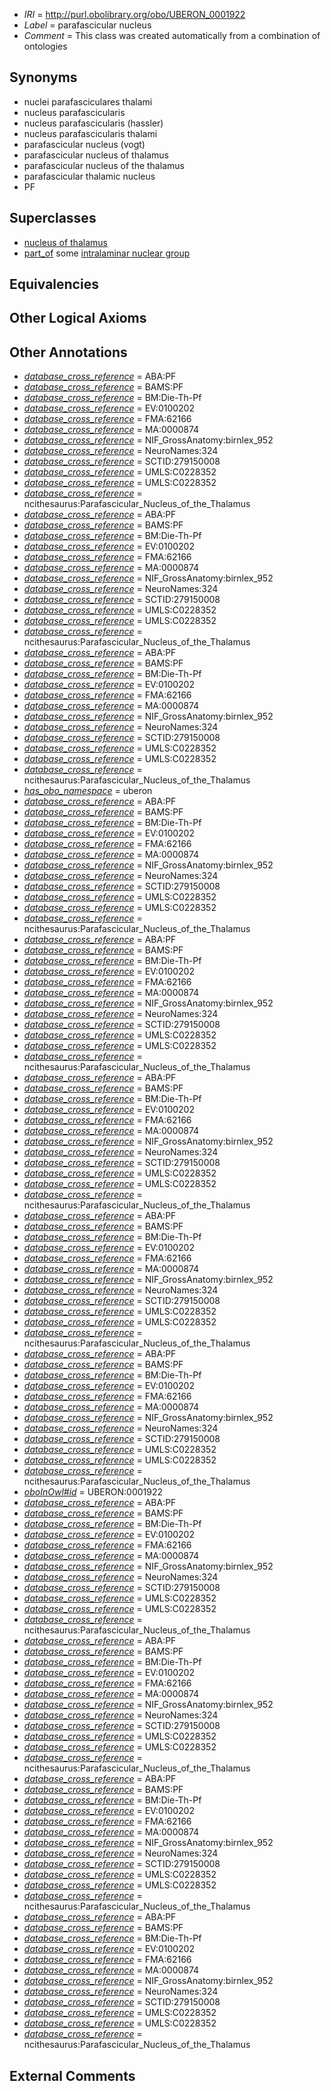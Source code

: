  * *IRI* = http://purl.obolibrary.org/obo/UBERON_0001922
 * *Label* = parafascicular nucleus
 * *Comment* = This class was created automatically from a combination of ontologies

## Synonyms

 * nuclei parafasciculares thalami
 * nucleus parafascicularis
 * nucleus parafascicularis (hassler)
 * nucleus parafascicularis thalami
 * parafascicular nucleus (vogt)
 * parafascicular nucleus of thalamus
 * parafascicular nucleus of the thalamus
 * parafascicular thalamic nucleus
 * PF

## Superclasses

 * [nucleus of thalamus](../../UBERON/92/UBERON_0007692.md)
 * [part_of](../../BFO/50/BFO_0000050.md) some [intralaminar nuclear group](../../UBERON/33/UBERON_0002733.md)

## Equivalencies


## Other Logical Axioms


## Other Annotations

 * *[database_cross_reference](../../ef/oboInOwl#hasDbXref.md)* = ABA:PF
 * *[database_cross_reference](../../ef/oboInOwl#hasDbXref.md)* = BAMS:PF
 * *[database_cross_reference](../../ef/oboInOwl#hasDbXref.md)* = BM:Die-Th-Pf
 * *[database_cross_reference](../../ef/oboInOwl#hasDbXref.md)* = EV:0100202
 * *[database_cross_reference](../../ef/oboInOwl#hasDbXref.md)* = FMA:62166
 * *[database_cross_reference](../../ef/oboInOwl#hasDbXref.md)* = MA:0000874
 * *[database_cross_reference](../../ef/oboInOwl#hasDbXref.md)* = NIF_GrossAnatomy:birnlex_952
 * *[database_cross_reference](../../ef/oboInOwl#hasDbXref.md)* = NeuroNames:324
 * *[database_cross_reference](../../ef/oboInOwl#hasDbXref.md)* = SCTID:279150008
 * *[database_cross_reference](../../ef/oboInOwl#hasDbXref.md)* = UMLS:C0228352
 * *[database_cross_reference](../../ef/oboInOwl#hasDbXref.md)* = UMLS:C0228352
 * *[database_cross_reference](../../ef/oboInOwl#hasDbXref.md)* = ncithesaurus:Parafascicular_Nucleus_of_the_Thalamus
 * *[database_cross_reference](../../ef/oboInOwl#hasDbXref.md)* = ABA:PF
 * *[database_cross_reference](../../ef/oboInOwl#hasDbXref.md)* = BAMS:PF
 * *[database_cross_reference](../../ef/oboInOwl#hasDbXref.md)* = BM:Die-Th-Pf
 * *[database_cross_reference](../../ef/oboInOwl#hasDbXref.md)* = EV:0100202
 * *[database_cross_reference](../../ef/oboInOwl#hasDbXref.md)* = FMA:62166
 * *[database_cross_reference](../../ef/oboInOwl#hasDbXref.md)* = MA:0000874
 * *[database_cross_reference](../../ef/oboInOwl#hasDbXref.md)* = NIF_GrossAnatomy:birnlex_952
 * *[database_cross_reference](../../ef/oboInOwl#hasDbXref.md)* = NeuroNames:324
 * *[database_cross_reference](../../ef/oboInOwl#hasDbXref.md)* = SCTID:279150008
 * *[database_cross_reference](../../ef/oboInOwl#hasDbXref.md)* = UMLS:C0228352
 * *[database_cross_reference](../../ef/oboInOwl#hasDbXref.md)* = UMLS:C0228352
 * *[database_cross_reference](../../ef/oboInOwl#hasDbXref.md)* = ncithesaurus:Parafascicular_Nucleus_of_the_Thalamus
 * *[database_cross_reference](../../ef/oboInOwl#hasDbXref.md)* = ABA:PF
 * *[database_cross_reference](../../ef/oboInOwl#hasDbXref.md)* = BAMS:PF
 * *[database_cross_reference](../../ef/oboInOwl#hasDbXref.md)* = BM:Die-Th-Pf
 * *[database_cross_reference](../../ef/oboInOwl#hasDbXref.md)* = EV:0100202
 * *[database_cross_reference](../../ef/oboInOwl#hasDbXref.md)* = FMA:62166
 * *[database_cross_reference](../../ef/oboInOwl#hasDbXref.md)* = MA:0000874
 * *[database_cross_reference](../../ef/oboInOwl#hasDbXref.md)* = NIF_GrossAnatomy:birnlex_952
 * *[database_cross_reference](../../ef/oboInOwl#hasDbXref.md)* = NeuroNames:324
 * *[database_cross_reference](../../ef/oboInOwl#hasDbXref.md)* = SCTID:279150008
 * *[database_cross_reference](../../ef/oboInOwl#hasDbXref.md)* = UMLS:C0228352
 * *[database_cross_reference](../../ef/oboInOwl#hasDbXref.md)* = UMLS:C0228352
 * *[database_cross_reference](../../ef/oboInOwl#hasDbXref.md)* = ncithesaurus:Parafascicular_Nucleus_of_the_Thalamus
 * *[has_obo_namespace](../../ce/oboInOwl#hasOBONamespace.md)* = uberon
 * *[database_cross_reference](../../ef/oboInOwl#hasDbXref.md)* = ABA:PF
 * *[database_cross_reference](../../ef/oboInOwl#hasDbXref.md)* = BAMS:PF
 * *[database_cross_reference](../../ef/oboInOwl#hasDbXref.md)* = BM:Die-Th-Pf
 * *[database_cross_reference](../../ef/oboInOwl#hasDbXref.md)* = EV:0100202
 * *[database_cross_reference](../../ef/oboInOwl#hasDbXref.md)* = FMA:62166
 * *[database_cross_reference](../../ef/oboInOwl#hasDbXref.md)* = MA:0000874
 * *[database_cross_reference](../../ef/oboInOwl#hasDbXref.md)* = NIF_GrossAnatomy:birnlex_952
 * *[database_cross_reference](../../ef/oboInOwl#hasDbXref.md)* = NeuroNames:324
 * *[database_cross_reference](../../ef/oboInOwl#hasDbXref.md)* = SCTID:279150008
 * *[database_cross_reference](../../ef/oboInOwl#hasDbXref.md)* = UMLS:C0228352
 * *[database_cross_reference](../../ef/oboInOwl#hasDbXref.md)* = UMLS:C0228352
 * *[database_cross_reference](../../ef/oboInOwl#hasDbXref.md)* = ncithesaurus:Parafascicular_Nucleus_of_the_Thalamus
 * *[database_cross_reference](../../ef/oboInOwl#hasDbXref.md)* = ABA:PF
 * *[database_cross_reference](../../ef/oboInOwl#hasDbXref.md)* = BAMS:PF
 * *[database_cross_reference](../../ef/oboInOwl#hasDbXref.md)* = BM:Die-Th-Pf
 * *[database_cross_reference](../../ef/oboInOwl#hasDbXref.md)* = EV:0100202
 * *[database_cross_reference](../../ef/oboInOwl#hasDbXref.md)* = FMA:62166
 * *[database_cross_reference](../../ef/oboInOwl#hasDbXref.md)* = MA:0000874
 * *[database_cross_reference](../../ef/oboInOwl#hasDbXref.md)* = NIF_GrossAnatomy:birnlex_952
 * *[database_cross_reference](../../ef/oboInOwl#hasDbXref.md)* = NeuroNames:324
 * *[database_cross_reference](../../ef/oboInOwl#hasDbXref.md)* = SCTID:279150008
 * *[database_cross_reference](../../ef/oboInOwl#hasDbXref.md)* = UMLS:C0228352
 * *[database_cross_reference](../../ef/oboInOwl#hasDbXref.md)* = UMLS:C0228352
 * *[database_cross_reference](../../ef/oboInOwl#hasDbXref.md)* = ncithesaurus:Parafascicular_Nucleus_of_the_Thalamus
 * *[database_cross_reference](../../ef/oboInOwl#hasDbXref.md)* = ABA:PF
 * *[database_cross_reference](../../ef/oboInOwl#hasDbXref.md)* = BAMS:PF
 * *[database_cross_reference](../../ef/oboInOwl#hasDbXref.md)* = BM:Die-Th-Pf
 * *[database_cross_reference](../../ef/oboInOwl#hasDbXref.md)* = EV:0100202
 * *[database_cross_reference](../../ef/oboInOwl#hasDbXref.md)* = FMA:62166
 * *[database_cross_reference](../../ef/oboInOwl#hasDbXref.md)* = MA:0000874
 * *[database_cross_reference](../../ef/oboInOwl#hasDbXref.md)* = NIF_GrossAnatomy:birnlex_952
 * *[database_cross_reference](../../ef/oboInOwl#hasDbXref.md)* = NeuroNames:324
 * *[database_cross_reference](../../ef/oboInOwl#hasDbXref.md)* = SCTID:279150008
 * *[database_cross_reference](../../ef/oboInOwl#hasDbXref.md)* = UMLS:C0228352
 * *[database_cross_reference](../../ef/oboInOwl#hasDbXref.md)* = UMLS:C0228352
 * *[database_cross_reference](../../ef/oboInOwl#hasDbXref.md)* = ncithesaurus:Parafascicular_Nucleus_of_the_Thalamus
 * *[database_cross_reference](../../ef/oboInOwl#hasDbXref.md)* = ABA:PF
 * *[database_cross_reference](../../ef/oboInOwl#hasDbXref.md)* = BAMS:PF
 * *[database_cross_reference](../../ef/oboInOwl#hasDbXref.md)* = BM:Die-Th-Pf
 * *[database_cross_reference](../../ef/oboInOwl#hasDbXref.md)* = EV:0100202
 * *[database_cross_reference](../../ef/oboInOwl#hasDbXref.md)* = FMA:62166
 * *[database_cross_reference](../../ef/oboInOwl#hasDbXref.md)* = MA:0000874
 * *[database_cross_reference](../../ef/oboInOwl#hasDbXref.md)* = NIF_GrossAnatomy:birnlex_952
 * *[database_cross_reference](../../ef/oboInOwl#hasDbXref.md)* = NeuroNames:324
 * *[database_cross_reference](../../ef/oboInOwl#hasDbXref.md)* = SCTID:279150008
 * *[database_cross_reference](../../ef/oboInOwl#hasDbXref.md)* = UMLS:C0228352
 * *[database_cross_reference](../../ef/oboInOwl#hasDbXref.md)* = UMLS:C0228352
 * *[database_cross_reference](../../ef/oboInOwl#hasDbXref.md)* = ncithesaurus:Parafascicular_Nucleus_of_the_Thalamus
 * *[database_cross_reference](../../ef/oboInOwl#hasDbXref.md)* = ABA:PF
 * *[database_cross_reference](../../ef/oboInOwl#hasDbXref.md)* = BAMS:PF
 * *[database_cross_reference](../../ef/oboInOwl#hasDbXref.md)* = BM:Die-Th-Pf
 * *[database_cross_reference](../../ef/oboInOwl#hasDbXref.md)* = EV:0100202
 * *[database_cross_reference](../../ef/oboInOwl#hasDbXref.md)* = FMA:62166
 * *[database_cross_reference](../../ef/oboInOwl#hasDbXref.md)* = MA:0000874
 * *[database_cross_reference](../../ef/oboInOwl#hasDbXref.md)* = NIF_GrossAnatomy:birnlex_952
 * *[database_cross_reference](../../ef/oboInOwl#hasDbXref.md)* = NeuroNames:324
 * *[database_cross_reference](../../ef/oboInOwl#hasDbXref.md)* = SCTID:279150008
 * *[database_cross_reference](../../ef/oboInOwl#hasDbXref.md)* = UMLS:C0228352
 * *[database_cross_reference](../../ef/oboInOwl#hasDbXref.md)* = UMLS:C0228352
 * *[database_cross_reference](../../ef/oboInOwl#hasDbXref.md)* = ncithesaurus:Parafascicular_Nucleus_of_the_Thalamus
 * *[oboInOwl#id](../../id/oboInOwl#id.md)* = UBERON:0001922
 * *[database_cross_reference](../../ef/oboInOwl#hasDbXref.md)* = ABA:PF
 * *[database_cross_reference](../../ef/oboInOwl#hasDbXref.md)* = BAMS:PF
 * *[database_cross_reference](../../ef/oboInOwl#hasDbXref.md)* = BM:Die-Th-Pf
 * *[database_cross_reference](../../ef/oboInOwl#hasDbXref.md)* = EV:0100202
 * *[database_cross_reference](../../ef/oboInOwl#hasDbXref.md)* = FMA:62166
 * *[database_cross_reference](../../ef/oboInOwl#hasDbXref.md)* = MA:0000874
 * *[database_cross_reference](../../ef/oboInOwl#hasDbXref.md)* = NIF_GrossAnatomy:birnlex_952
 * *[database_cross_reference](../../ef/oboInOwl#hasDbXref.md)* = NeuroNames:324
 * *[database_cross_reference](../../ef/oboInOwl#hasDbXref.md)* = SCTID:279150008
 * *[database_cross_reference](../../ef/oboInOwl#hasDbXref.md)* = UMLS:C0228352
 * *[database_cross_reference](../../ef/oboInOwl#hasDbXref.md)* = UMLS:C0228352
 * *[database_cross_reference](../../ef/oboInOwl#hasDbXref.md)* = ncithesaurus:Parafascicular_Nucleus_of_the_Thalamus
 * *[database_cross_reference](../../ef/oboInOwl#hasDbXref.md)* = ABA:PF
 * *[database_cross_reference](../../ef/oboInOwl#hasDbXref.md)* = BAMS:PF
 * *[database_cross_reference](../../ef/oboInOwl#hasDbXref.md)* = BM:Die-Th-Pf
 * *[database_cross_reference](../../ef/oboInOwl#hasDbXref.md)* = EV:0100202
 * *[database_cross_reference](../../ef/oboInOwl#hasDbXref.md)* = FMA:62166
 * *[database_cross_reference](../../ef/oboInOwl#hasDbXref.md)* = MA:0000874
 * *[database_cross_reference](../../ef/oboInOwl#hasDbXref.md)* = NIF_GrossAnatomy:birnlex_952
 * *[database_cross_reference](../../ef/oboInOwl#hasDbXref.md)* = NeuroNames:324
 * *[database_cross_reference](../../ef/oboInOwl#hasDbXref.md)* = SCTID:279150008
 * *[database_cross_reference](../../ef/oboInOwl#hasDbXref.md)* = UMLS:C0228352
 * *[database_cross_reference](../../ef/oboInOwl#hasDbXref.md)* = UMLS:C0228352
 * *[database_cross_reference](../../ef/oboInOwl#hasDbXref.md)* = ncithesaurus:Parafascicular_Nucleus_of_the_Thalamus
 * *[database_cross_reference](../../ef/oboInOwl#hasDbXref.md)* = ABA:PF
 * *[database_cross_reference](../../ef/oboInOwl#hasDbXref.md)* = BAMS:PF
 * *[database_cross_reference](../../ef/oboInOwl#hasDbXref.md)* = BM:Die-Th-Pf
 * *[database_cross_reference](../../ef/oboInOwl#hasDbXref.md)* = EV:0100202
 * *[database_cross_reference](../../ef/oboInOwl#hasDbXref.md)* = FMA:62166
 * *[database_cross_reference](../../ef/oboInOwl#hasDbXref.md)* = MA:0000874
 * *[database_cross_reference](../../ef/oboInOwl#hasDbXref.md)* = NIF_GrossAnatomy:birnlex_952
 * *[database_cross_reference](../../ef/oboInOwl#hasDbXref.md)* = NeuroNames:324
 * *[database_cross_reference](../../ef/oboInOwl#hasDbXref.md)* = SCTID:279150008
 * *[database_cross_reference](../../ef/oboInOwl#hasDbXref.md)* = UMLS:C0228352
 * *[database_cross_reference](../../ef/oboInOwl#hasDbXref.md)* = UMLS:C0228352
 * *[database_cross_reference](../../ef/oboInOwl#hasDbXref.md)* = ncithesaurus:Parafascicular_Nucleus_of_the_Thalamus
 * *[database_cross_reference](../../ef/oboInOwl#hasDbXref.md)* = ABA:PF
 * *[database_cross_reference](../../ef/oboInOwl#hasDbXref.md)* = BAMS:PF
 * *[database_cross_reference](../../ef/oboInOwl#hasDbXref.md)* = BM:Die-Th-Pf
 * *[database_cross_reference](../../ef/oboInOwl#hasDbXref.md)* = EV:0100202
 * *[database_cross_reference](../../ef/oboInOwl#hasDbXref.md)* = FMA:62166
 * *[database_cross_reference](../../ef/oboInOwl#hasDbXref.md)* = MA:0000874
 * *[database_cross_reference](../../ef/oboInOwl#hasDbXref.md)* = NIF_GrossAnatomy:birnlex_952
 * *[database_cross_reference](../../ef/oboInOwl#hasDbXref.md)* = NeuroNames:324
 * *[database_cross_reference](../../ef/oboInOwl#hasDbXref.md)* = SCTID:279150008
 * *[database_cross_reference](../../ef/oboInOwl#hasDbXref.md)* = UMLS:C0228352
 * *[database_cross_reference](../../ef/oboInOwl#hasDbXref.md)* = UMLS:C0228352
 * *[database_cross_reference](../../ef/oboInOwl#hasDbXref.md)* = ncithesaurus:Parafascicular_Nucleus_of_the_Thalamus

## External Comments

